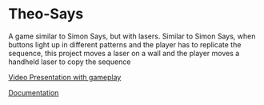 # Theo-Says

A game similar to Simon Says, but with lasers. Similar to Simon Says, when buttons light up in different patterns and the player has to replicate the sequence, this project moves a laser on a wall and the player moves a handheld laser to copy the sequence

[Video Presentation with gameplay](https://www.youtube.com/watch?v=tnsvUFoqALQ)

[Documentation](https://ocw.cs.pub.ro/courses/pm/prj2021/apredescu/theo-says)
